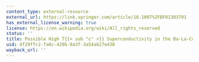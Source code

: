 ```yaml
---
content_type: external-resource
external_url: https://link.springer.com/article/10.1007%2FBF01303701
has_external_license_warning: true
license: https://en.wikipedia.org/wiki/All_rights_reserved
status: ''
title: Possible High T{{< sub "c" >}} Superconductivity in the Ba-La-Cu-O System
uid: 4f29ffc2-fa0c-420b-8a3f-3a54ab27e438
wayback_url: ''
---
```

